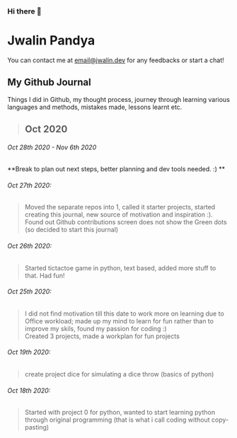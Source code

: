 ### Hi there 👋

# Jwalin Pandya
You can contact me at email@jwalin.dev for any feedbacks or start a chat!

## My Github Journal
Things I did in Github, my thought process, journey through learning various languages and methods, mistakes made, lessons learnt etc. 

> ## Oct 2020
###### Oct 28th 2020 - Nov 6th 2020
**Break to plan out next steps, better planning and dev tools needed. :) **

###### Oct 27th 2020:
> Moved the separate repos into 1, called it starter projects, started creating this journal, new source of motivation and inspiration :). Found out Github contributions screen does not show the Green dots (so decided to start this journal) 
###### Oct 26th 2020:
> Started tictactoe game in python, text based, added more stuff to that. Had fun!
###### Oct 25th 2020:
> I did not find motivation till this date to work more on learning due to Office workload; made up my mind to learn for fun rather than to improve my skils, found my passion for coding :) <br />
> Created 3 projects, made a workplan for fun projects
###### Oct 19th 2020:
> create project dice for simulating a dice throw (basics of python)
###### Oct 18th 2020:
> Started with project 0 for python, wanted to start learning python through original programming (that is what i call coding without copy-pasting)

<!--
**jwalin-dev/jwalin-dev** is a ✨ _special_ ✨ repository because its `README.md` (this file) appears on your GitHub profile.

Here are some ideas to get you started:

- 🔭 I’m currently working on ...
- 🌱 I’m currently learning ...
- 👯 I’m looking to collaborate on ...
- 🤔 I’m looking for help with ...
- 💬 Ask me about ...
- 📫 How to reach me: ...
- 😄 Pronouns: ...
- ⚡ Fun fact: ...
-->
